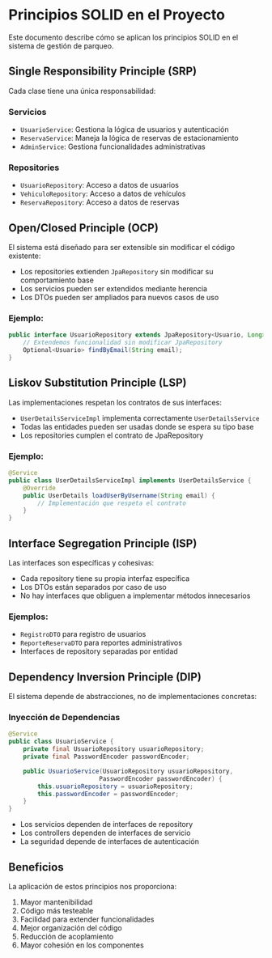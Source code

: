 # Principios SOLID en el Proyecto

Este documento describe cómo se aplican los principios SOLID en el sistema de gestión de parqueo.

## Single Responsibility Principle (SRP)

Cada clase tiene una única responsabilidad:

### Servicios
- `UsuarioService`: Gestiona la lógica de usuarios y autenticación
- `ReservaService`: Maneja la lógica de reservas de estacionamiento
- `AdminService`: Gestiona funcionalidades administrativas

### Repositories
- `UsuarioRepository`: Acceso a datos de usuarios
- `VehiculoRepository`: Acceso a datos de vehículos
- `ReservaRepository`: Acceso a datos de reservas

## Open/Closed Principle (OCP)

El sistema está diseñado para ser extensible sin modificar el código existente:

- Los repositories extienden `JpaRepository` sin modificar su comportamiento base
- Los servicios pueden ser extendidos mediante herencia
- Los DTOs pueden ser ampliados para nuevos casos de uso

### Ejemplo:
```java
public interface UsuarioRepository extends JpaRepository<Usuario, Long> {
    // Extendemos funcionalidad sin modificar JpaRepository
    Optional<Usuario> findByEmail(String email);
}
```

## Liskov Substitution Principle (LSP)

Las implementaciones respetan los contratos de sus interfaces:

- `UserDetailsServiceImpl` implementa correctamente `UserDetailsService`
- Todas las entidades pueden ser usadas donde se espera su tipo base
- Los repositories cumplen el contrato de JpaRepository

### Ejemplo:
```java
@Service
public class UserDetailsServiceImpl implements UserDetailsService {
    @Override
    public UserDetails loadUserByUsername(String email) {
        // Implementación que respeta el contrato
    }
}
```

## Interface Segregation Principle (ISP)

Las interfaces son específicas y cohesivas:

- Cada repository tiene su propia interfaz específica
- Los DTOs están separados por caso de uso
- No hay interfaces que obliguen a implementar métodos innecesarios

### Ejemplos:
- `RegistroDTO` para registro de usuarios
- `ReporteReservaDTO` para reportes administrativos
- Interfaces de repository separadas por entidad

## Dependency Inversion Principle (DIP)

El sistema depende de abstracciones, no de implementaciones concretas:

### Inyección de Dependencias
```java
@Service
public class UsuarioService {
    private final UsuarioRepository usuarioRepository;
    private final PasswordEncoder passwordEncoder;

    public UsuarioService(UsuarioRepository usuarioRepository, 
                         PasswordEncoder passwordEncoder) {
        this.usuarioRepository = usuarioRepository;
        this.passwordEncoder = passwordEncoder;
    }
}
```

- Los servicios dependen de interfaces de repository
- Los controllers dependen de interfaces de servicio
- La seguridad depende de interfaces de autenticación

## Beneficios

La aplicación de estos principios nos proporciona:

1. Mayor mantenibilidad
2. Código más testeable
3. Facilidad para extender funcionalidades
4. Mejor organización del código
5. Reducción de acoplamiento
6. Mayor cohesión en los componentes